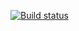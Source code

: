 [![Build status](https://ci.appveyor.com/api/projects/status/hakacip2s3me1lpy?svg=true)](https://ci.appveyor.com/project/SnezhanaMatveeva/paterns-1-10c53)